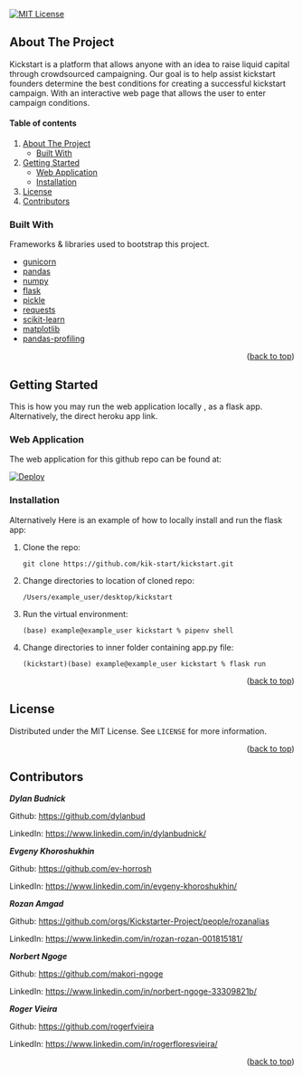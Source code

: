 <div id="top"></div>

[![MIT License][license-shield]][license-url]

## About The Project

Kickstart is a platform that allows anyone with an idea to raise liquid capital through crowdsourced campaigning. Our goal is to help assist kickstart founders determine the best conditions for creating a successful kickstart campaign. With an interactive web page that allows the user to enter campaign conditions.


#### Table of contents

 <ol>
    <li>
      <a href="#about-the-project">About The Project</a>
      <ul>
        <li><a href="#built-with">Built With</a></li>
      </ul>
    </li>
    <li>
      <a href="#getting-started">Getting Started</a>
      <ul>
        <li><a href="#web-application">Web Application</a></li>
        <li><a href="#installation">Installation</a></li>
      </ul>
    </li>
    <li><a href="#license">License</a></li>
    <li><a href="#contributors">Contributors</a></li>
  </ol>


### Built With

Frameworks & libraries used to bootstrap this project.

* [gunicorn](https://gunicorn.org)
* [pandas](https://pandas.pydata.org)
* [numpy](https://numpy.org)
* [flask](https://flask.palletsprojects.com/en/2.0.x/)
* [pickle](https://docs.python.org/3/library/pickle.html)
* [requests](https://docs.python-requests.org/en/latest/)
* [scikit-learn](https://scikit-learn.org/stable/)
* [matplotlib](https://matplotlib.org/)
* [pandas-profiling](https://pandas-profiling.github.io/pandas-profiling/docs/master/rtd/)

<p align="right">(<a href="#top">back to top</a>)</p>


## Getting Started
This is how you may run the web application locally , as a flask app. Alternatively, the direct heroku app link.


### Web Application

  The web application for this github repo can be found at:

  <a href="https://kick-starter4.herokuapp.com">
  <img src="https://www.herokucdn.com/deploy/button.svg" alt="Deploy">
</a>



### Installation

 Alternatively Here is an example of how to locally install and run the flask app:


1. Clone the repo:
   ```
   git clone https://github.com/kik-start/kickstart.git
   ```
2. Change directories to location of cloned repo:
   ```
   /Users/example_user/desktop/kickstart
   ```
3. Run the virtual environment:
   ```
   (base) example@example_user kickstart % pipenv shell
   ```
4. Change directories to inner folder containing app.py file:
   ```
   (kickstart)(base) example@example_user kickstart % flask run
   ```

<p align="right">(<a href="#top">back to top</a>)</p>

## License
Distributed under the MIT License. See `LICENSE` for more information.

<p align="right">(<a href="#top">back to top</a>)</p>

## Contributors

***Dylan Budnick***

Github: https://github.com/dylanbud

LinkedIn: https://www.linkedin.com/in/dylanbudnick/

***Evgeny Khoroshukhin***


Github: https://github.com/ev-horrosh

LinkedIn: https://www.linkedin.com/in/evgeny-khoroshukhin/

***Rozan Amgad***


Github: https://github.com/orgs/Kickstarter-Project/people/rozanalias

LinkedIn: https://www.linkedin.com/in/rozan-rozan-001815181/

***Norbert Ngoge***


Github: https://github.com/makori-ngoge

LinkedIn: https://www.linkedin.com/in/norbert-ngoge-33309821b/

***Roger Vieira***

Github: https://github.com/rogerfvieira

LinkedIn: https://www.linkedin.com/in/rogerfloresvieira/


<p align="right">(<a href="#top">back to top</a>)</p>


[license-shield]: https://img.shields.io/github/license/othneildrew/Best-README-Template.svg?
[license-url]: https://github.com/kik-start/kickstart/blob/main/LICENSE

